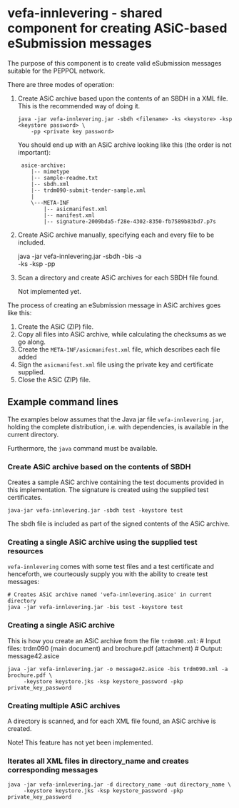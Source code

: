 # vefa-innlevering - shared component for creating ASiC-based eSubmission messages

The purpose of this component is to create valid eSubmission messages suitable for
the PEPPOL network.

There are three modes of operation:

  1. Create ASiC archive based upon the contents of an SBDH in a XML file. This
     is the recommended way of doing it.

         java -jar vefa-innlevering.jar -sbdh <filename> -ks <keystore> -ksp <keystore password> \
             -pp <private key password>

     You should end up with an ASiC archive looking like this (the order is not important):

          asice-archive:
             |-- mimetype
             |-- sample-readme.txt
             |-- sbdh.xml
             |-- trdm090-submit-tender-sample.xml
             |
             \---META-INF
                 |-- asicmanifest.xml
                 |-- manifest.xml
                 |-- signature-2009bda5-f28e-4302-8350-fb7589b83bd7.p7s

  1. Create ASiC archive manually, specifying each and every file to be included.

        java -jar vefa-innlevering.jar -sbdh <filename> -bis <filename> -a <attachment> \
             -ks <keystorefile> -ksp <keystore password> -pp <private key password>

  1. Scan a directory and create ASiC archives for each SBDH file found.

        Not implemented yet.

The process of creating an eSubmission message in ASiC archives goes like this:

1. Create the ASiC (ZIP) file.
1. Copy all files into ASiC archive, while calculating the checksums as we go along.
1. Create the `META-INF/asicmanifest.xml` file, which describes each file added
1. Sign the `asicmanifest.xml` file using the private key and certificate supplied.
1. Close the ASiC (ZIP) file.


## Example command lines

The examples below assumes that the Java jar file `vefa-innlevering.jar`, holding the complete distribution, i.e. with
dependencies, is available in the current directory.

Furthermore, the `java` command must be available.

### Create ASiC archive based on the contents of SBDH

Creates a sample ASiC archive containing the test documents provided in this implementation.
The signature is created using the supplied test certificates.

    java-jar vefa-innlevering.jar -sbdh test -keystore test

The sbdh file is included as part of the signed contents of the ASiC archive.

### Creating a single ASiC archive using the supplied test resources
`vefa-innlevering` comes with some test files and a test certificate and henceforth, we courteously supply you
with the ability to create test messages:

    # Creates ASiC archive named 'vefa-innlevering.asice' in current directory
    java -jar vefa-innlevering.jar -bis test -keystore test

### Creating a single ASiC archive
This is how you create an ASiC archive from the file `trdm090.xml`:
    # Input files: trdm090 (main document) and brochure.pdf (attachment)
    # Output: message42.asice

    java -jar vefa-innlevering.jar -o message42.asice -bis trdm090.xml -a brochure.pdf \
         -keystore keystore.jks -ksp keystore_password -pkp private_key_password

### Creating multiple ASiC archives
A directory is scanned, and for each XML file found, an ASiC archive is created.

Note! This feature has not yet been implemented.

### Iterates all XML files in directory_name and creates corresponding messages

    java -jar vefa-innlevering.jar -d directory_name -out directory_name \
         -keystore keystore.jks -ksp keystore_password -pkp private_key_password
